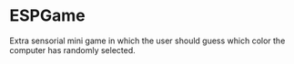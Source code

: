 # ESPGame
Extra sensorial mini game in which the user should guess which color the computer has randomly selected.
